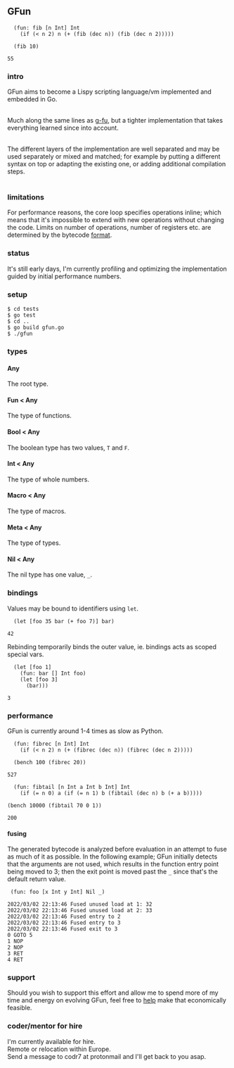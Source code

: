 ## GFun

```
  (fun: fib [n Int] Int
    (if (< n 2) n (+ (fib (dec n)) (fib (dec n 2)))))
  
  (fib 10)

55
```

### intro
GFun aims to become a Lispy scripting language/vm implemented and embedded in Go.<br/><br/>

Much along the same lines as [g-fu](https://github.com/codr7/g-fu), but a tighter implementation that takes everything learned since into account.<br/><br/>

The different layers of the implementation are well separated and may be used separately or mixed and matched; for example by putting a different syntax on top or adapting the existing one, or adding additional compilation steps.<br/><br/>

### limitations
For performance reasons, the core loop specifies operations inline; which means that it's impossible to extend with new operations without changing the code. Limits on number of operations, number of registers etc. are determined by the bytecode [format](https://github.com/codr7/gfun/blob/main/lib/op.go).

### status
It's still early days, I'm currently profiling and optimizing the implementation guided by initial performance numbers.

### setup

```
$ cd tests
$ go test
$ cd ..
$ go build gfun.go
$ ./gfun
```

### types
#### Any
The root type.
#### Fun < Any
The type of functions.
#### Bool < Any
The boolean type has two values, `T` and `F`.
#### Int < Any
The type of whole numbers.
#### Macro < Any
The type of macros.
#### Meta < Any
The type of types.
#### Nil < Any
The nil type has one value, `_`.

### bindings
Values may be bound to identifiers using `let`.

```
  (let [foo 35 bar (+ foo 7)] bar)

42
```

Rebinding temporarily binds the outer value, ie. bindings acts as scoped special vars.

```
  (let [foo 1]
    (fun: bar [] Int foo)
    (let [foo 3]
      (bar)))

3
```

### performance
GFun is currently around 1-4 times as slow as Python.

```
  (fun: fibrec [n Int] Int
    (if (< n 2) n (+ (fibrec (dec n)) (fibrec (dec n 2)))))

  (bench 100 (fibrec 20))

527
```

```
  (fun: fibtail [n Int a Int b Int] Int
    (if (= n 0) a (if (= n 1) b (fibtail (dec n) b (+ a b)))))

(bench 10000 (fibtail 70 0 1))

200
```

#### fusing
The generated bytecode is analyzed before evaluation in an attempt to fuse as much of it as possible.
In the following example; GFun initially detects that the arguments are not used, which results in the function entry point being moved to 3; then the exit point is moved past the `_` since that's the default return value.

```
 (fun: foo [x Int y Int] Nil _)

2022/03/02 22:13:46 Fused unused load at 1: 32
2022/03/02 22:13:46 Fused unused load at 2: 33
2022/03/02 22:13:46 Fused entry to 2
2022/03/02 22:13:46 Fused entry to 3
2022/03/02 22:13:46 Fused exit to 3
0 GOTO 5
1 NOP
2 NOP
3 RET
4 RET
```
### support
Should you wish to support this effort and allow me to spend more of my time and energy on evolving GFun, feel free to [help](https://liberapay.com/andreas7/donate) make that economically feasible.

### coder/mentor for hire
I'm currently available for hire.<br/>
Remote or relocation within Europe.<br/>
Send a message to codr7 at protonmail and I'll get back to you asap.
